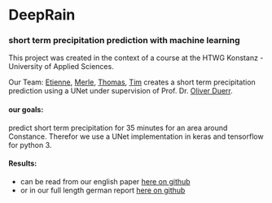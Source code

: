 # DeepRain
### short term precipitation prediction with machine learning
This project was created in the context of a course at the HTWG Konstanz - University of Applied Sciences.

Our Team: [Etienne](https://github.com/etgramli), [Merle](https://github.com/WandaWuff), [Thomas](https://github.com/thgnaedi), [Tim](https://github.com/timethethyme) creates a short term precipitation prediction using a UNet under supervision of Prof. Dr. [Oliver Duerr](https://github.com/oduerr).

#### our goals:
predict short term precipitation for 35 minutes for an area around Constance.
Therefor we use a UNet implementation in keras and tensorflow for python 3.

#### Results:
* can be read from our english paper [here on github](https://github.com/thgnaedi/DeepRain/blob/master/Docs/paper/report.pdf)
* or in our full length german report [here on github](https://github.com/thgnaedi/DeepRain/blob/master/Docs/Langdokumentation.pdf)
